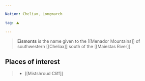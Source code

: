 ```yaml
---

Nation: Cheliax, Longmarch

tag: ⛰️️

---
```


> **Eismonts** is the name given to the [[Menador Mountains]] of southwestern [[Cheliax]] south of the [[Maiestas River]].


## Places of interest

> - [[Mistshroud Cliff]]